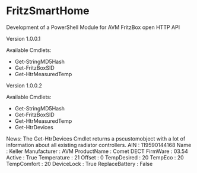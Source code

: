 # FritzSmartHome
Development of a PowerShell Module for AVM FritzBox open HTTP API

Version 1.0.0.1

Available Cmdlets:
- Get-StringMD5Hash
- Get-FritzBoxSID
- Get-HtrMeasuredTemp


Version 1.0.0.2

Available Cmdlets:
- Get-StringMD5Hash
- Get-FritzBoxSID
- Get-HtrMeasuredTemp
- Get-HtrDevices

News:
The Get-HtrDevices Cmdlet returns a pscustomobject with a lot of information about all existing radiator controllers.
AIN            : 119590144168
Name           : Keller
Manufacturer   : AVM
ProductName    : Comet DECT
FirmWare       : 03.54
Active         : True
Temperature    : 21
Offset         : 0
TempDesired    : 20
TempEco        : 20
TempComfort    : 20
DeviceLock     : True
ReplaceBattery : False

